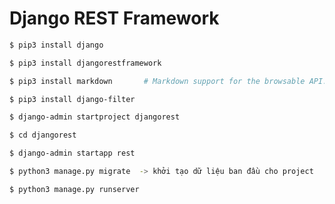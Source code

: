 # Django REST Framework

```sh
$ pip3 install django
```

```sh
$ pip3 install djangorestframework
```

```sh
$ pip3 install markdown       # Markdown support for the browsable API.
```

```sh
$ pip3 install django-filter
```

```sh
$ django-admin startproject djangorest
```

```sh
$ cd djangorest
```

```sh
$ django-admin startapp rest
```

```sh
$ python3 manage.py migrate  -> khởi tạo dữ liệu ban đầu cho project
```

```sh
$ python3 manage.py runserver
```
